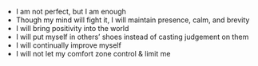 * I am not perfect, but I am enough
* Though my mind will fight it, I will maintain presence, calm, and brevity
* I will bring positivity into the world
* I will put myself in others’ shoes instead of casting judgement on them
* I will continually improve myself
* I will not let my comfort zone control & limit me